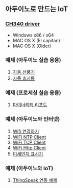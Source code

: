 ## 아두이노로 만드는 IoT

### [CH340 driver](https://github.com/iamchiwon/iot_with_arduino/tree/master/ch340_driver)

- Windows x86 / x64
- MAC OS X (El capitan)
- MAC OS X (Older)

### 예제 (아두이노 실습 응용)

1. [자동 선풍기](https://github.com/iamchiwon/iot_with_arduino/tree/master/Auto_Fan)
2. [자동 휴지통](https://github.com/iamchiwon/iot_with_arduino/tree/master/Auto_TrashCan)

### 예제 (프로세싱 실습 응용)

1. [마이너리티 리포트](https://github.com/iamchiwon/iot_with_arduino/tree/master/ImageZoomer)

### 예제 (아두이노와 인터넷)

1. [Wifi 연결하기](https://github.com/iamchiwon/iot_with_arduino/tree/master/WiFi-Connecting)
2. [WiFi NTP Client](https://github.com/iamchiwon/iot_with_arduino/tree/master/WiFi_Ntp_Client)
3. [WiFi TCP Client](https://github.com/iamchiwon/iot_with_arduino/tree/master/GetWebPage)
4. [WiFi Http Client](https://github.com/iamchiwon/iot_with_arduino/tree/master/GetWebPage)
5. [미세먼지 표시기](https://github.com/iamchiwon/iot_with_arduino/tree/master/DustMonitor)

### 예제 (아두이노와 IoT)

1. [ThingSpeak 연동 예제](https://github.com/iamchiwon/iot_with_arduino/tree/master/ThingSpeak)
